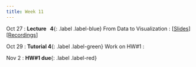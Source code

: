 ```yaml
---
title: Week 11
---
```


Oct 27
: **Lecture &nbsp; 4**{: .label .label-blue} From Data to Visualization
  : [[Slides](https://canvas.nus.edu.sg)] [[Recordings](https://canvas.nus.edu.sg)]

Oct 29
: **Tutorial 4**{: .label .label-green} Work on HW#1
  : [](#) 

Nov 2
: **HW#1 due**{: .label .label-red}
